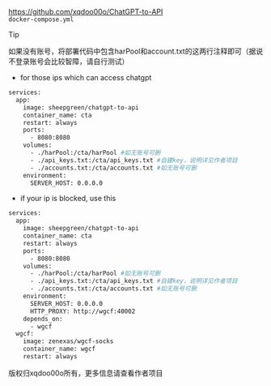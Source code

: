 https://github.com/xqdoo00o/ChatGPT-to-API  
`docker-compose.yml`  
> [!TIP]
> 如果没有账号，将部署代码中包含harPool和account.txt的这两行注释即可（据说不登录账号会比较智障，请自行测试）
- for those ips which can access chatgpt
```bash
services:
  app:
    image: sheepgreen/chatgpt-to-api
    container_name: cta
    restart: always
    ports:
      - 8080:8080
    volumes:
      - ./harPool:/cta/harPool #如无账号可删
      - ./api_keys.txt:/cta/api_keys.txt #自建key，说明详见作者项目
      - ./accounts.txt:/cta/accounts.txt #如无账号可删
    environment:
      SERVER_HOST: 0.0.0.0
```
- if your ip is blocked, use this
```bash
services:
  app:
    image: sheepgreen/chatgpt-to-api
    container_name: cta
    restart: always
    ports:
      - 8080:8080
    volumes:
      - ./harPool:/cta/harPool #如无账号可删
      - ./api_keys.txt:/cta/api_keys.txt #自建key，说明详见作者项目
      - ./accounts.txt:/cta/accounts.txt #如无账号可删
    environment:
      SERVER_HOST: 0.0.0.0
      HTTP_PROXY: http://wgcf:40002
    depends_on:
      - wgcf
  wgcf:
    image: zenexas/wgcf-socks
    container_name: wgcf
    restart: always
```
版权归xqdoo00o所有，更多信息请查看作者项目
